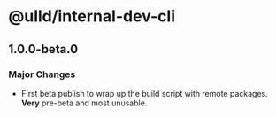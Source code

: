 # @ulld/internal-dev-cli

## 1.0.0-beta.0

### Major Changes

- First beta publish to wrap up the build script with remote packages. **Very** pre-beta and most unusable.
